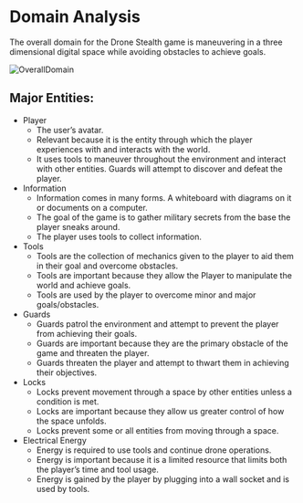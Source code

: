 # Domain Analysis

The overall domain for the Drone Stealth game is maneuvering in a three dimensional digital space while avoiding obstacles to achieve goals.

![OverallDomain](\Assets\domain.png)

## Major Entities:

 * Player
   * The user’s avatar.
   * Relevant because it is the entity through which the player experiences with and interacts with the world.
   * It uses tools to maneuver throughout the environment and interact with other entities. Guards will attempt to discover and defeat the player.
 * Information
   * Information comes in many forms. A whiteboard with diagrams on it or documents on a computer.
   * The goal of the game is to gather military secrets from the base the player sneaks around.
   * The player uses tools to collect information.
 * Tools
   * Tools are the collection of mechanics given to the player to aid them in their goal and overcome obstacles.
   * Tools are important because they allow the Player to manipulate the world and achieve goals.
   * Tools are used by the player to overcome minor and major goals/obstacles.
 * Guards
   * Guards patrol the environment and attempt to prevent the player from achieving their goals.
   * Guards are important because they are the primary obstacle of the game and threaten the player.
   * Guards threaten the player and attempt to thwart them in achieving their objectives.
 * Locks
   * Locks prevent movement through a space by other entities unless a condition is met.
   * Locks are important because they allow us greater control of how the space unfolds.
   * Locks prevent some or all entities from moving through a space.
 * Electrical Energy
   * Energy is required to use tools and continue drone operations.
   * Energy is important because it is a limited resource that limits both the player’s time and tool usage.
   * Energy is gained by the player by plugging into a wall socket and is used by tools. 
